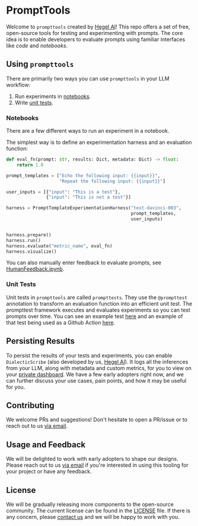# PromptTools

Welcome to `prompttools` created by [Hegel AI](https://hegel-ai.com/)! This repo offers a set of free, open-source tools for testing and experimenting with prompts. The core idea is to enable developers to evaluate prompts using familiar interfaces like _code_ and _notebooks_.

## Using `prompttools`

There are primarily two ways you can use `prompttools` in your LLM workflow:

1. Run experiments in [notebooks](/examples/notebooks/).
1. Write [unit tests](/examples/prompttests/example.py).

### Notebooks

There are a few different ways to run an experiment in a notebook. 

The simplest way is to define an experimentation harness and an evaluation function:

```python
def eval_fn(prompt: str, results: Dict, metadata: Dict) -> float:
    return 1.0

prompt_templates = ["Echo the following input: {{input}}",
                    "Repeat the following input: {{input}}"]

user_inputs = [{"input": "This is a test"}, 
               {"input": "This is not a test"}]

harness = PromptTemplateExperimentationHarness("text-davinci-003", 
                                               prompt_templates, 
                                               user_inputs)


harness.prepare()
harness.run()
harness.evaluate("metric_name", eval_fn)
harness.visualize()
```

You can also manually enter feedback to evaluate prompts, see [HumanFeedback.ipynb](/examples/notebooks/HumanFeedback.ipynb).

### Unit Tests

Unit tests in `prompttools` are called `prompttests`. They use the `@prompttest` annotation to transform an evaluation function into an efficient unit test. The prompttest framework executes and evaluates experiments so you can test prompts over time. You can see an example test [here](/examples/prompttests/example.py) and an example of that test being used as a Github Action [here](/.github/workflows/post-commit.yaml).

## Persisting Results

To persist the results of your tests and experiments, you can enable `DialecticScribe` (also developed by us, [Hegel AI](https://hegel-ai.com/)). It logs all the inferences from your LLM, along with metadata and custom metrics, for you to view on your [private dashboard](https://app.hegel-ai.com). We have a few early adopters right now, and
we can further discuss your use cases, pain points, and how it may be useful for you.

## Contributing

We welcome PRs and suggestions! Don't hesitate to open a PR/issue or to reach out to us [via email](mailto:team@hegel-ai.com).

## Usage and Feedback

We will be delighted to work with early adopters to shape our designs. Please reach out to us [via email](mailto:team@hegel-ai.com) if you're
interested in using this tooling for your project or have any feedback.

## License

We will be gradually releasing more components to the open-source community. The current license can be found in the  [LICENSE](LICENSE) file. If there is any concern, please [contact us](team@hegel-ai.com) and we will be happy to work with you.

